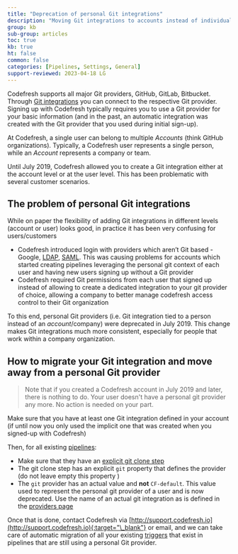 ```yaml
---
title: "Deprecation of personal Git integrations"
description: "Moving Git integrations to accounts instead of individual users"
group: kb
sub-group: articles
toc: true
kb: true
ht: false
common: false
categories: [Pipelines, Settings, General]
support-reviewed: 2023-04-18 LG
---
```




Codefresh supports all major Git providers, GitHub, GitLab, Bitbucket. Through [Git integrations]({{site.baseurl}}/docs/integrations/git-providers/) you can connect to the respective Git provider. Signing up with Codefresh typically requires you to use a Git provider for your basic information (and in the past, an automatic integration was created with the Git provider that you used during initial sign-up).

At Codefresh, a single user can belong to multiple *Accounts* (think GitHub organizations). Typically, a Codefresh user represents a single person, while an *Account* represents a company or team.

Until July 2019, Codefresh allowed you to create a Git integration either at the account level or at the user level. This has been problematic with several customer scenarios.

## The problem of personal Git integrations

While on paper the flexibility of adding Git integrations in different levels (account or user) looks good, in practice it has been very confusing for users/customers

* Codefresh introduced login with providers which aren’t Git based - Google, [LDAP]({{site.baseurl}}/docs/administration/single-sign-on/ldap/), [SAML]({{site.baseurl}}/docs/administration/single-sign-on/saml/). This was causing problems for accounts which started creating pipelines leveraging the personal git context of each user and having new users signing up  without a Git provider
* Codefresh required Git permissions from each user that signed up  instead of allowing to create a dedicated integration to your git provider of choice, allowing a company to better manage codefresh access control to their Git organization

<!--- These problems were exacerbated with the introduction of [explicit clone steps]({{site.baseurl}}/docs/troubleshooting/git-step-migration/). -->

To this end, personal Git providers (i.e. Git integration tied to a person instead of an *account*/company) were deprecated in July 2019. This change makes Git integrations much more consistent, especially for people that work within a company organization.

## How to migrate your Git integration and move away from a personal Git provider

>Note that if you created a Codefresh account in July 2019 and later, there is nothing to do. Your user doesn't have a personal git provider any more. No action is needed on your part.

Make sure that you have at least one Git integration defined in your account (if until now you only used the implicit one that was created when you signed-up with Codefresh)

Then, for all existing [pipelines]({{site.baseurl}}/docs/pipelines/introduction-to-codefresh-pipelines/):

* Make sure that they have an [explicit git clone step]({{site.baseurl}}/docs/pipelines/steps/git-clone/)
* The git clone step has an explicit `git` property that defines the provider (do not leave empty this property )
* The `git` provider has an actual value and **not** `CF-default`. This value used to represent the personal git provider of a user and is now deprecated. Use the name of an actual git integration as is defined in the [providers page]({{site.baseurl}}/docs/integrations/git-providers/)

Once that is done, contact Codefresh via [http://support.codefresh.io](http://support.codefresh.io){:target="\_blank"} or email, and we can take care of automatic migration of all your existing [triggers]({{site.baseurl}}/docs/pipelines/triggers/git-triggers/) that exist in pipelines that are still using a personal Git provider.
